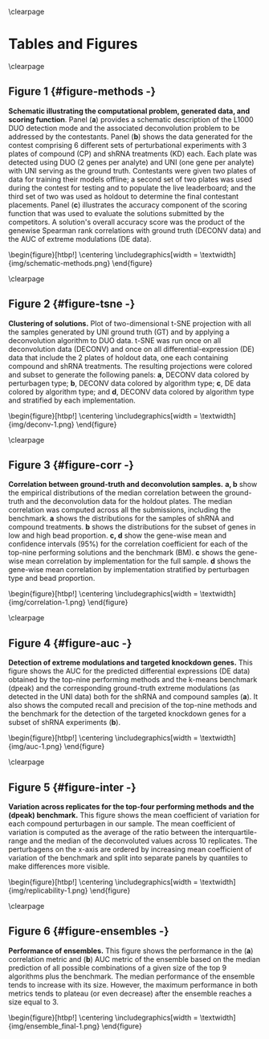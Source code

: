 \clearpage 

# Tables and Figures

\clearpage 

## Figure 1 {#figure-methods -}

**Schematic illustrating the computational problem, generated data, and scoring function**. Panel (**a**) provides a schematic description of the L1000 DUO detection mode and the associated deconvolution problem to be addressed by the contestants. Panel (**b**) shows the data generated for the contest comprising 6 different sets of perturbational experiments with 3 plates of compound (CP) and shRNA treatments (KD) each. Each plate was detected using DUO (2 genes per analyte) and UNI (one gene per analyte) with UNI serving as the ground truth. Contestants were given two plates of data for training their models offline; a second set of two plates was used during the contest for testing and to populate the live leaderboard; and the third set of two was used as holdout to determine the final contestant placements. Panel (**c**) illustrates the accuracy component of the scoring function that was used to evaluate the solutions submitted by the competitors. A solution's overall accuracy score was the product of the genewise Spearman rank correlations with ground truth (DECONV data) and the AUC of extreme modulations (DE data).

\begin{figure}[htbp!]
\centering
\includegraphics[width = \textwidth]{img/schematic-methods.png}
\end{figure}

\clearpage 

## Figure 2 {#figure-tsne -}

**Clustering of solutions.** Plot of two-dimensional t-SNE projection with all the samples generated by UNI ground truth (GT) and by applying a deconvolution algorithm to DUO data. t-SNE was run once on all deconvolution data (DECONV) and once on all differential-expression (DE) data that include the 2 plates of holdout data, one each containing compound and shRNA treatments. The resulting projections were colored and subset to generate the following panels: **a**, DECONV data colored by perturbagen type; **b**, DECONV data colored by algorithm type; **c**, DE data colored by algorithm type; and **d**, DECONV data colored by algorithm type and stratified by each implementation. 

\begin{figure}[htbp!]
\centering
\includegraphics[width = \textwidth]{img/deconv-1.png}
\end{figure}  

\clearpage 

## Figure 3 {#figure-corr -}

**Correlation between ground-truth and deconvolution samples.** **a, b** show the empirical distributions of the median correlation between the ground-truth and the deconvolution data for the holdout plates. The median correlation was computed across all the submissions, including the benchmark. **a** shows the distributions for the samples of shRNA and compound treatments. **b** shows the distributions for the subset of genes in low and high bead proportion. **c, d** show the gene-wise mean and confidence intervals (95%) for the correlation coefficient for each of the top-nine performing solutions and the benchmark (BM). **c** shows the gene-wise mean correlation by implementation for the full sample. **d** shows the gene-wise mean correlation by implementation stratified by perturbagen type and bead proportion. 


<!-- 
**Correlation between ground-truth and deconvolution samples.** This figure shows the cumulative distribution of the genewise Spearman correlation coefficients between the ground-truth (UNI) and the deconvolution data (DUO) achieved by the winning random-forest method against the k-means benchmark (dpeak*) for the subset of genes in low bead proportion (**a**) and in high bead proportion (**b**) for the shRNA and compound perturbagen types. It also shows the mean (across genes) correlation and 95% CI for the top-nine performing solutions and the benchmark for the compound data of genes in low bead proportion (**c**) and those in high bead proportions (**d**), as well as the shRNA data of genes in low bead proportion (**e**) and those in high bead proportion (**f**).  Asterisks indicate statistical significance at \*\*\* 0.001, \*\* 0.05, and \* 0.1 level of a Wilcoxon-rank-sum test of location difference between the competitor's distribution and the corresponding distribution of the benchmark.
 -->


\begin{figure}[htbp!]
\centering
\includegraphics[width = \textwidth]{img/correlation-1.png}
\end{figure}

\clearpage 

## Figure 4  {#figure-auc -}

**Detection of extreme modulations and targeted knockdown genes.** This figure shows the AUC for the predicted differential expressions (DE data) obtained by the top-nine performing methods and the k-means benchmark (dpeak) and the corresponding ground-truth extreme modulations (as detected in the UNI data) both for the shRNA and compound samples (**a**). It also shows the computed recall and precision of the top-nine methods and the benchmark for the detection of the targeted knockdown genes for a subset of shRNA experiments (**b**).

<!-- ![](outcomes/detection.png) results/figs/auc-1.png-->
\begin{figure}[htbp!]
\centering
\includegraphics[width = \textwidth]{img/auc-1.png}
\end{figure}

\clearpage 

## Figure 5  {#figure-inter -}

**Variation across replicates for the top-four performing methods and the (dpeak) benchmark.** This figure shows the mean coefficient of variation for each compound perturbagen in our sample. The mean coefficient of variation is computed as the average of the ratio between the interquartile-range and the median of the deconvoluted values across 10 replicates. The perturbagens on the x-axis are ordered by increasing mean coefficient of variation of the benchmark and split into separate panels by quantiles to make differences more visible.

<!-- ![](outcomes/coef-variation.png) -->
\begin{figure}[htbp!]
\centering
\includegraphics[width = \textwidth]{img/replicability-1.png}
\end{figure}

\clearpage

## Figure 6 {#figure-ensembles -}

**Performance of ensembles.**  This figure shows the performance in the (**a**) correlation metric and (**b**) AUC metric of the ensemble based on the median prediction of all possible combinations of a given size of the top 9 algorithms plus the benchmark. The median performance of the ensemble tends to increase with its size. However, the maximum performance in both metrics tends to plateau (or even decrease) after the ensemble reaches a size equal to 3.

\begin{figure}[htbp!]
\centering
\includegraphics[width = \textwidth]{img/ensemble_final-1.png}
\end{figure}
